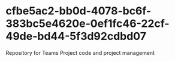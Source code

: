 # cfbe5ac2-bb0d-4078-bc6f-383bc5e4620e-0ef1fc46-22cf-49de-bd44-5f3d92cdbd07
Repository for Teams Project code and project management
